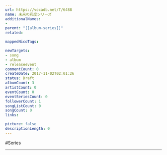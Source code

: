 ```yaml
---
url: https://vocadb.net/T/6488
name: 未来の彩度シリーズ
additionalNames: 
- 
parent: "[[album-series]]"
related:

mappedNicoTags:

newTargets:
- song
- album
- releaseevent
commentCount: 0
createDate: 2017-11-02T02:01:26
status: Draft
albumCount: 3
artistCount: 0
eventCount: 0
eventSeriesCount: 0
followerCount: 1
songListCount: 0
songCount: 0
links: 

picture: false
descriptionLength: 0
---
```


#Series



---

